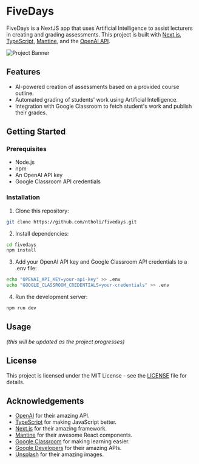 # FiveDays

FiveDays is a NextJS app that uses Artificial Intelligence to assist lecturers in creating and grading assessments. This project is built with [Next.js](https://nextjs.org/), [TypeScript](https://www.typescriptlang.org/), [Mantine](https://mantine.dev/), and the [OpenAI API](https://openai.com/).

![Project Banner](assets/banner.png) <!-- Replace with your project banner -->

## Features

- AI-powered creation of assessments based on a provided course outline.
- Automated grading of students' work using Artificial Intelligence.
- Integration with Google Classroom to fetch student's work and publish their grades.

## Getting Started

### Prerequisites

- Node.js
- npm
- An OpenAI API key
- Google Classroom API credentials

### Installation

1. Clone this repository:

```bash
git clone https://github.com/ntholi/fivedays.git
```

2. Install dependencies:

```bash
cd fivedays
npm install
```

3. Add your OpenAI API key and Google Classroom API credentials to a .env file:

```bash
echo "OPENAI_API_KEY=your-api-key" >> .env
echo "GOOGLE_CLASSROOM_CREDENTIALS=your-credentials" >> .env
```

4. Run the development server:

```bash
npm run dev
```

## Usage

_(this will be updated as the project progresses)_

## License

This project is licensed under the MIT License - see the [LICENSE](LICENSE) file for details.

## Acknowledgements

- [OpenAI](https://openai.com/) for their amazing API.
- [TypeScript](https://www.typescriptlang.org/) for making JavaScript better.
- [Next.js](https://nextjs.org/) for their amazing framework.
- [Mantine](https://mantine.dev/) for their awesome React components.
- [Google Classroom](https://classroom.google.com/) for making learning easier.
- [Google Developers](https://developers.google.com/) for their amazing APIs.
- [Unsplash](https://unsplash.com/) for their amazing images.
